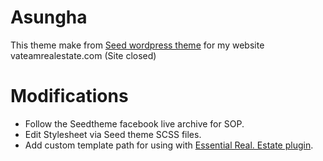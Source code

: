 # Asungha
This theme make from [Seed wordpress theme](https://seedthemes.com/item/seed/) for my website
vateamrealestate.com (Site closed)

# Modifications
- Follow the Seedtheme facebook live archive for SOP.
- Edit Stylesheet via Seed theme SCSS files.
- Add custom template path for using with [Essential Real. Estate plugin](https://wordpress.org/plugins/essential-real-estate/).



